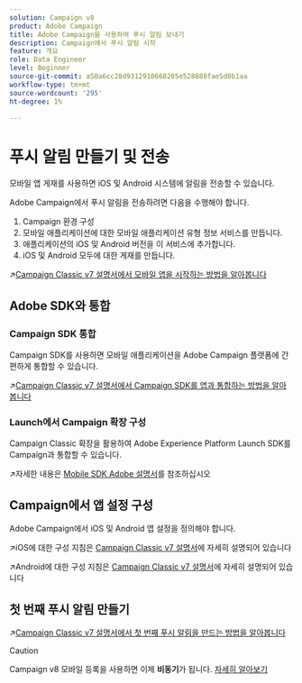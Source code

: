 ```yaml
---
solution: Campaign v8
product: Adobe Campaign
title: Adobe Campaign을 사용하여 푸시 알림 보내기
description: Campaign에서 푸시 알림 시작
feature: 개요
role: Data Engineer
level: Beginner
source-git-commit: a50a6cc28d9312910668205e528888fae5d0b1aa
workflow-type: tm+mt
source-wordcount: '295'
ht-degree: 1%

---
```


# 푸시 알림 만들기 및 전송

모바일 앱 게재를 사용하면 iOS 및 Android 시스템에 알림을 전송할 수 있습니다.

Adobe Campaign에서 푸시 알림을 전송하려면 다음을 수행해야 합니다.

1. Campaign 환경 구성
1. 모바일 애플리케이션에 대한 모바일 애플리케이션 유형 정보 서비스를 만듭니다.
1. 애플리케이션의 iOS 및 Android 버전을 이 서비스에 추가합니다.
1. iOS 및 Android 모두에 대한 게재를 만듭니다.

:arrow_upper_right:[Campaign Classic v7 설명서에서 모바일 앱을 시작하는 방법을 알아봅니다](https://experienceleague.adobe.com/docs/campaign-classic/using/sending-messages/sending-push-notifications/about-mobile-app-channel.html)

## Adobe SDK와 통합

### Campaign SDK 통합

Campaign SDK를 사용하면 모바일 애플리케이션을 Adobe Campaign 플랫폼에 간편하게 통합할 수 있습니다.

:arrow_upper_right:[Campaign Classic v7 설명서에서 Campaign SDK를 앱과 통합하는 방법을 알아봅니다](https://experienceleague.adobe.com/docs/campaign-classic/using/sending-messages/sending-push-notifications/integrating-campaign-sdk-into-the-mobile-application.html?lang=en#loading-campaign-sdk)

### Launch에서 Campaign 확장 구성

Campaign Classic 확장을 활용하여 Adobe Experience Platform Launch SDK를 Campaign과 통합할 수 있습니다.

:arrow_upper_right:자세한 내용은 [Mobile SDK Adobe 설명서](https://aep-sdks.gitbook.io/docs/using-mobile-extensions/adobe-campaignclassic)를 참조하십시오

## Campaign에서 앱 설정 구성

Adobe Campaign에서 iOS 및 Android 앱 설정을 정의해야 합니다.

:arrow_upper_right:iOS에 대한 구성 지침은 [Campaign Classic v7 설명서](https://experienceleague.adobe.com/docs/campaign-classic/using/sending-messages/sending-push-notifications/configure-the-mobile-app/configuring-the-mobile-application.html?lang=en#sending-messages)에 자세히 설명되어 있습니다

:arrow_upper_right:Android에 대한 구성 지침은 [Campaign Classic v7 설명서](https://experienceleague.adobe.com/docs/campaign-classic/using/sending-messages/sending-push-notifications/configure-the-mobile-app/configuring-the-mobile-application-android.html?lang=en#sending-messages)에 자세히 설명되어 있습니다

## 첫 번째 푸시 알림 만들기

:arrow_upper_right:[Campaign Classic v7 설명서에서 첫 번째 푸시 알림을 만드는 방법을 알아봅니다](https://experienceleague.adobe.com/docs/campaign-classic/using/sending-messages/sending-push-notifications/creating-notifications.html?lang=en#sending-notifications-on-ios)


>[!CAUTION]
>
>Campaign v8 모바일 등록을 사용하면 이제 **비동기**&#x200B;가 됩니다. [자세히 알아보기](../dev/staging.md)
